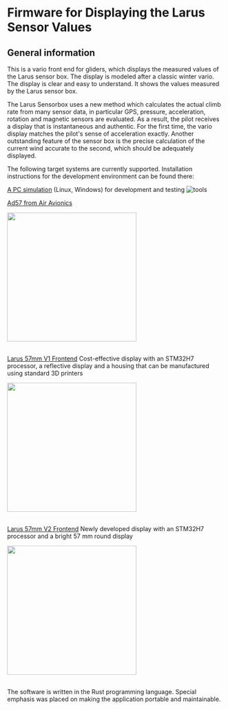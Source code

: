 Firmware for Displaying the Larus Sensor Values
===============================================

General information
-------------------

This is a vario front end for gliders, which displays the measured values of the Larus sensor box. The display is modeled after a classic winter vario. The display is clear and easy to understand. It shows the values measured by the Larus sensor box.

The Larus Sensorbox uses a new method which calculates the actual climb rate from many sensor data, in particular GPS, pressure, acceleration, rotation and magnetic sensors are evaluated. As a result, the pilot receives a display that is instantaneous and authentic. For the first time, the vario display matches the pilot's sense of acceleration exactly. Another outstanding feature of the sensor box is the precise calculation of the current wind accurate to the second, which should be adequately displayed.

The following target systems are currently supported. Installation instructions for the development environment can be found there:

[A PC simulation](https://github.com/larus-breeze/sw_frontend_rs/tree/master/device/pc) (Linux, Windows) for development and testing
![tools](https://github.com/larus-breeze/sw_frontend_rs/assets/3678273/74c01117-cf99-40b7-b68e-ff5c3c36fc2b)

[Ad57 from Air Avionics](https://github.com/larus-breeze/sw_frontend_rs/tree/master/device/air_avionics_ad57)

<img src="https://github.com/user-attachments/assets/36f65970-831a-480e-8eea-c4b77a390265" width="300"><br /><br />

[Larus 57mm V1 Frontend](https://github.com/larus-breeze/sw_frontend_rs/tree/master/device/larus_frontend_v1) Cost-effective display with an STM32H7 processor, a reflective display and a housing that can be manufactured using standard 3D printers

<img src="https://github.com/user-attachments/assets/49be542f-0b2f-41f9-a855-876065db93e9" width="300"><br /><br />

[Larus 57mm V2 Frontend](https://github.com/larus-breeze/sw_frontend_rs/tree/master/device/larus_frontend_v2) Newly developed display with an STM32H7 processor and a bright 57 mm round display

<img src="https://github.com/user-attachments/assets/28192747-6cb0-42bd-bf88-59092df5014e" width="300"><br /><br />


The software is written in the Rust programming language. Special emphasis was placed on making the application portable and maintainable.
